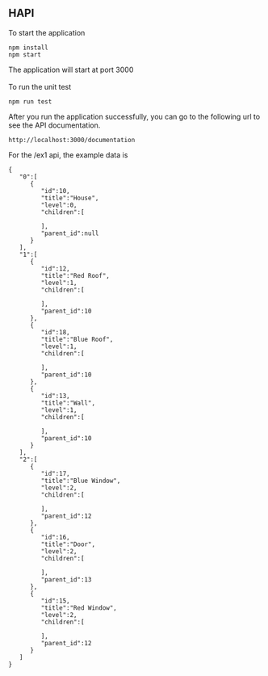 ## HAPI

To start the application
```
npm install
npm start
```
The application will start at port 3000
<br />
<br />
To run the unit test
```
npm run test
```
After you run the application successfully, you can go to the following url to see the API documentation.
```
http://localhost:3000/documentation
```
For the /ex1 api, the example data is 
```
{
   "0":[
      {
         "id":10,
         "title":"House",
         "level":0,
         "children":[
            
         ],
         "parent_id":null
      }
   ],
   "1":[
      {
         "id":12,
         "title":"Red Roof",
         "level":1,
         "children":[
            
         ],
         "parent_id":10
      },
      {
         "id":18,
         "title":"Blue Roof",
         "level":1,
         "children":[
            
         ],
         "parent_id":10
      },
      {
         "id":13,
         "title":"Wall",
         "level":1,
         "children":[
            
         ],
         "parent_id":10
      }
   ],
   "2":[
      {
         "id":17,
         "title":"Blue Window",
         "level":2,
         "children":[
            
         ],
         "parent_id":12
      },
      {
         "id":16,
         "title":"Door",
         "level":2,
         "children":[
            
         ],
         "parent_id":13
      },
      {
         "id":15,
         "title":"Red Window",
         "level":2,
         "children":[
            
         ],
         "parent_id":12
      }
   ]
}
```
